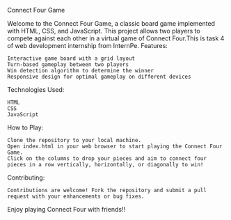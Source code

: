 Connect Four Game

Welcome to the Connect Four Game, a classic board game implemented with HTML, CSS, and JavaScript. This project allows two players to compete against each other in a virtual game of Connect Four.This is task 4 of web development internship from InternPe.
Features:

    Interactive game board with a grid layout
    Turn-based gameplay between two players
    Win detection algorithm to determine the winner
    Responsive design for optimal gameplay on different devices

Technologies Used:

    HTML
    CSS
    JavaScript 

How to Play:

    Clone the repository to your local machine.
    Open index.html in your web browser to start playing the Connect Four Game.
    Click on the columns to drop your pieces and aim to connect four pieces in a row vertically, horizontally, or diagonally to win!

Contributing:

    Contributions are welcome! Fork the repository and submit a pull request with your enhancements or bug fixes.

Enjoy playing Connect Four with friends!!
